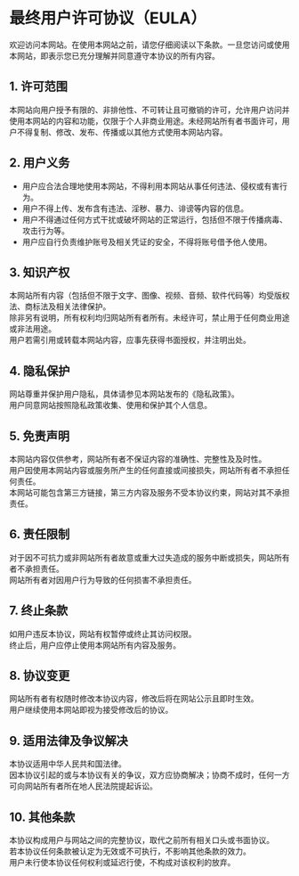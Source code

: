 # 最终用户许可协议（EULA）

欢迎访问本网站。在使用本网站之前，请您仔细阅读以下条款。一旦您访问或使用本网站，即表示您已充分理解并同意遵守本协议的所有内容。

## 1. 许可范围  
本网站向用户授予有限的、非排他性、不可转让且可撤销的许可，允许用户访问并使用本网站的内容和功能，仅限于个人非商业用途。未经网站所有者书面许可，用户不得复制、修改、发布、传播或以其他方式使用本网站内容。

## 2. 用户义务  
- 用户应合法合理地使用本网站，不得利用本网站从事任何违法、侵权或有害行为。  
- 用户不得上传、发布含有违法、淫秽、暴力、诽谤等内容的信息。  
- 用户不得通过任何方式干扰或破坏网站的正常运行，包括但不限于传播病毒、攻击行为等。  
- 用户应自行负责维护账号及相关凭证的安全，不得将账号借予他人使用。

## 3. 知识产权  
本网站所有内容（包括但不限于文字、图像、视频、音频、软件代码等）均受版权法、商标法及相关法律保护。  
除非另有说明，所有权利均归网站所有者所有。未经许可，禁止用于任何商业用途或非法用途。  
用户若需引用或转载本网站内容，应事先获得书面授权，并注明出处。

## 4. 隐私保护  
网站尊重并保护用户隐私，具体请参见本网站发布的《隐私政策》。  
用户同意网站按照隐私政策收集、使用和保护其个人信息。

## 5. 免责声明  
本网站内容仅供参考，网站所有者不保证内容的准确性、完整性及及时性。  
用户因使用本网站内容或服务所产生的任何直接或间接损失，网站所有者不承担任何责任。  
本网站可能包含第三方链接，第三方内容及服务不受本协议约束，网站对其不承担责任。

## 6. 责任限制  
对于因不可抗力或非网站所有者故意或重大过失造成的服务中断或损失，网站所有者不承担责任。  
网站所有者对因用户行为导致的任何损害不承担责任。

## 7. 终止条款  
如用户违反本协议，网站有权暂停或终止其访问权限。  
终止后，用户应停止使用本网站所有内容及服务。

## 8. 协议变更  
网站所有者有权随时修改本协议内容，修改后将在网站公示且即时生效。  
用户继续使用本网站即视为接受修改后的协议。

## 9. 适用法律及争议解决  
本协议适用中华人民共和国法律。  
因本协议引起的或与本协议有关的争议，双方应协商解决；协商不成时，任何一方可向网站所有者所在地人民法院提起诉讼。

## 10. 其他条款  
本协议构成用户与网站之间的完整协议，取代之前所有相关口头或书面协议。  
若本协议任何条款被认定为无效或不可执行，不影响其他条款的效力。  
用户未行使本协议任何权利或延迟行使，不构成对该权利的放弃。
